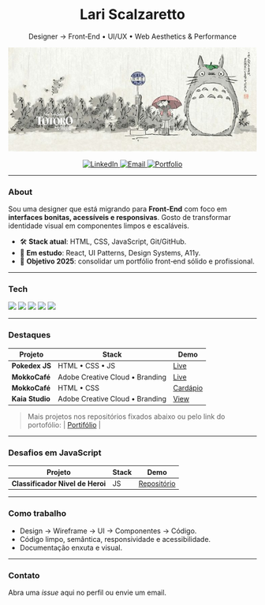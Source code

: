 <h1 align="center">Lari Scalzaretto</h1>
<p align="center">Designer → Front‑End • UI/UX • Web Aesthetics & Performance</p>

<p align="center">
  <img src="./banner.jpg" alt="Banner Anime" width="600">
</p>


<p align="center">
<a href="https://www.linkedin.com/in/larissa-guilhermina">
<img alt="LinkedIn" src="https://img.shields.io/badge/LinkedIn-0A66C2?logo=linkedin&logoColor=white">
</a>
<a href="mailto:scalzarettolarissa@gmail.com">
<img alt="Email" src="https://img.shields.io/badge/Email-111111?logo=gmail&logoColor=white">
</a>
<a href="https://lariscalzaretto.github.io">
<img alt="Portfolio" src="https://img.shields.io/badge/Portfolio-111111?logo=vercel&logoColor=white">
</a>
</p>


---


### About
Sou uma designer que está migrando para **Front‑End** com foco em **interfaces bonitas, acessíveis e responsivas**. Gosto de transformar identidade visual em componentes limpos e escaláveis.


- 🛠️ **Stack atual**: HTML, CSS, JavaScript, Git/GitHub.
- 🎯 **Em estudo**: React, UI Patterns, Design Systems, A11y.
- 🌱 **Objetivo 2025**: consolidar um portfólio front‑end sólido e profissional.


---


### Tech
<p>
<img src="https://img.shields.io/badge/HTML5-E34F26?logo=html5&logoColor=white">
<img src="https://img.shields.io/badge/CSS3-1572B6?logo=css3&logoColor=white">
<img src="https://img.shields.io/badge/JavaScript-F7DF1E?logo=javascript&logoColor=111">
<img src="https://img.shields.io/badge/Git-F05032?logo=git&logoColor=white">
<img src="https://img.shields.io/badge/GitHub-181717?logo=github&logoColor=white">
</p>


---


### Destaques


| Projeto | Stack | Demo |
|---|---|---|
| **Pokedex JS** | HTML • CSS • JS | <a href="https://lariscalzaretto.github.io/js-developer-pokedex/">Live</a> |
| **MokkoCafé** | Adobe Creative Cloud • Branding | <a href="https://larissascalzaretto.myportfolio.com/mokko-cafe-identidade-visual">Live</a> |
| **MokkoCafé** | HTML • CSS | <a href="https://lariscalzaretto.github.io/mokkocafe-html/">Cardápio</a> |
| **Kaia Studio** | Adobe Creative Cloud • Branding | <a href="https://larissascalzaretto.myportfolio.com/kaia-studio-identidade-visual-direcao-de-marca">View</a> | 


> Mais projetos nos repositórios fixados abaixo ou pelo link do portofólio: |  <a href="https://lariscalzaretto.github.io/lariscalzaretto/">Portifólio</a> |



---
### Desafios em JavaScript

| Projeto | Stack | Demo |
|---|---|---|
| **Classificador Nivel de Heroi** | JS | <a href="https://github.com/lariscalzaretto/classificador-nivel-de-heroi-DIO-JAVA.git">Repositório</a> |

---


### Como trabalho
- Design → Wireframe → UI → Componentes → Código.
- Código limpo, semântica, responsividade e acessibilidade.
- Documentação enxuta e visual.


---


### Contato
Abra uma *issue* aqui no perfil ou envie um email. 
